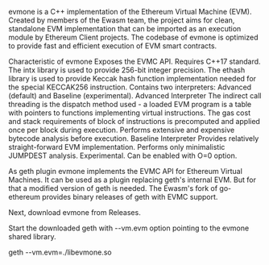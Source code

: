 evmone is a C++ implementation of the Ethereum Virtual Machine (EVM). Created by members of the Ewasm team, the project aims for clean, standalone EVM implementation that can be imported as an execution module by Ethereum Client projects. The codebase of evmone is optimized to provide fast and efficient execution of EVM smart contracts.

Characteristic of evmone
Exposes the EVMC API.
Requires C++17 standard.
The intx library is used to provide 256-bit integer precision.
The ethash library is used to provide Keccak hash function implementation needed for the special KECCAK256 instruction.
Contains two interpreters: Advanced (default) and Baseline (experimental).
Advanced Interpreter
The indirect call threading is the dispatch method used - a loaded EVM program is a table with pointers to functions implementing virtual instructions.
The gas cost and stack requirements of block of instructions is precomputed and applied once per block during execution.
Performs extensive and expensive bytecode analysis before execution.
Baseline Interpreter
Provides relatively straight-forward EVM implementation.
Performs only minimalistic JUMPDEST analysis.
Experimental. Can be enabled with O=0 option.


As geth plugin
evmone implements the EVMC API for Ethereum Virtual Machines. It can be used as a plugin replacing geth's internal EVM. But for that a modified version of geth is needed. The Ewasm's fork of go-ethereum provides binary releases of geth with EVMC support.

Next, download evmone from Releases.

Start the downloaded geth with --vm.evm option pointing to the evmone shared library.

geth --vm.evm=./libevmone.so
